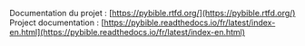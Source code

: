 Documentation du projet :
[https://pybible.rtfd.org/](https://pybible.rtfd.org/)  
Project
documentation : [https://pybible.readthedocs.io/fr/latest/index-en.html](https://pybible.readthedocs.io/fr/latest/index-en.html)